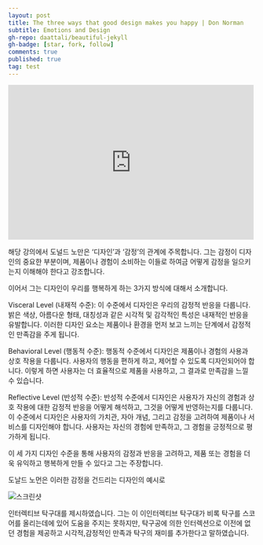 ```yaml
---
layout: post
title: The three ways that good design makes you happy | Don Norman
subtitle: Emotions and Design
gh-repo: daattali/beautiful-jekyll
gh-badge: [star, fork, follow]
comments: true
published: true
tag: test
---
```


<iframe width="500" height="315" src="https://www.youtube.com/embed/RlQEoJaLQRA" title="The three ways that good design makes you happy | Don Norman" frameborder="0" allow="accelerometer; autoplay; clipboard-write; encrypted-media; gyroscope; picture-in-picture; web-share" allowfullscreen></iframe>

해당 강의에서 도널드 노만은 ‘디자인’과 ‘감정’의 관계에 주목합니다. 
그는 감정이 디자인의 중요한 부분이며, 제품이나 경험이 소비하는 이들로 하여금 어떻게 감정을 일으키는지 이해해야 한다고 강조합니다.

이어서 그는 디자인이 우리를 행복하게 하는 3가지 방식에 대해서 소개합니다. 

Visceral Level (내재적 수준): 이 수준에서 디자인은 우리의 감정적 반응을 다룹니다. 밝은 색상, 아름다운 형태, 대칭성과 같은 시각적 및 감각적인 특성은 내재적인 반응을 유발합니다. 이러한 디자인 요소는 제품이나 환경을 먼저 보고 느끼는 단계에서 감정적인 만족감을 주게 됩니다.

Behavioral Level (행동적 수준): 행동적 수준에서 디자인은 제품이나 경험의 사용과 상호 작용을 다룹니다. 사용자의 행동을 편하게 하고, 제어할 수 있도록 디자인되어야 합니다. 이렇게 하면 사용자는 더 효율적으로 제품을 사용하고, 그 결과로 만족감을 느낄 수 있습니다.

Reflective Level (반성적 수준): 반성적 수준에서 디자인은 사용자가 자신의 경험과 상호 작용에 대한 감정적 반응을 어떻게 해석하고, 그것을 어떻게 반영하는지를 다룹니다. 이 수준에서 디자인은 사용자의 가치관, 자아 개념, 그리고 감정을 고려하여 제품이나 서비스를 디자인해야 합니다. 사용자는 자신의 경험에 만족하고, 그 경험을 긍정적으로 평가하게 됩니다.

이 세 가지 디자인 수준을 통해 사용자의 감정과 반응을 고려하고, 제품 또는 경험을 더욱 유익하고 행복하게 만들 수 있다고 그는 주장합니다. 

도날드 노먼은 이러한 감정을 건드리는 디자인의 예시로 



![스크린샷](https://github.com/yeonDesign/yeondesign.github.io/assets/144376354/4a38ee85-b0fc-4e40-b678-c89972d932e3)

인터렉티브 탁구대를 제시하였습니다. 
그는 이 이인터렉티브 탁구대가 비록 탁구를 스코어를 올리는데에 있어 도움을 주지는 못하지만, 탁구공에 의한 인터렉션으로 이전에 없던 경험을 제공하고 시각적,감정적인 만족과 탁구의 재미를 추가한다고 말하였습니다.





